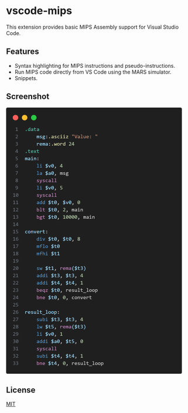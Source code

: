 # vscode-mips 
This extension provides basic MIPS Assembly support for Visual Studio Code.

## Features
- Syntax highlighting for MIPS instructions and pseudo-instructions.
- Run MIPS code directly from VS Code using the MARS simulator.
- Snippets.

## Screenshot
![](images/example.png)

## License
[MIT](LICENSE)
